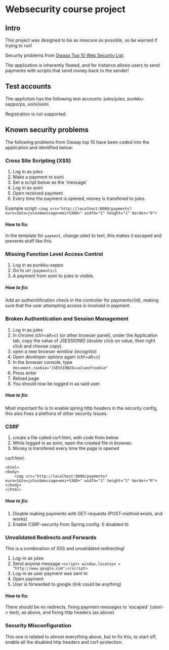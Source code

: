 # Websecurity course project

## Intro

This project was designed to be as insecure as possible, so be warned if trying to run! 

Security problems from  [Owasp Top 10 Web Security List](https://www.owasp.org/index.php/Top_10_2013-Top_10). 

The application is inherently flawed, and for instance allows users to send payments with scripts that send money back to the sender! 

## Test accounts 

The appliction has the following test accounts: jules/jules, punkku-seppo/ps, soini/soini.

Registration is not supported. 

## Known security problems

The following problems from Owasp top 10 have been coded into the application and identified below: 

### Cross Site Scripting (XSS)

1. Log in as jules
2. Make a payment to soini
3. Set a script below as the 'message'
4. Log in as soini 
5. Open received payment
6. Every time the payment is opened, money is transfered to jules. 

Example script: ```<img src="http://localhost:8080/payments?euro=1&to=jules&message=moi+%3AD+" width="1" height="1" border="0">```

#### How to fix:
 
 In the template for `payment`, change utext to text, this makes it escaped and prevents stuff like this.


### Missing Function Level Access Control

1. Log in as punkku-seppo
2. Go to url `/payments/1`
3. A payment from soini to jules is visible.

##### How to fix:

Add an authenitification check in the controller for payments/{id}, making sure that the user attempting access is involved in payment.

### Broken Authentication and Session Management

1. Log in as jules
2. In chrome (ctrl+alt+c) (or other browser panel), under the Application tab, copy the value of JSESSIONID (double click on value, then right click and choose copy). 
3. open a new browser window (incognito)
4. Open developer options again (ctrl+alt+c)
5. In the browser console, type `document.cookie="JSESSIONID=valueofcookie"`
6. Press enter
7. Reload page
8. You should now be logged in as said user. 

##### How to fix:

Most important fix is to enable spring http headers in the security config, this also fixes a plethora of other security issues. 

### CSRF 

1. create a file called csrf.html, with code from below
2. While logged in as soini, open the created file in browser.
3. Money is transfered every time the page is opened

csrf.html: 

```
<html>
<body>
	<img src="http://localhost:8080/payments?euro=1&to=jules&message=moi+%3AD+" width="1" height="1" border="0">
</body>
</html>
```

##### How to fix: 

1. Disable making payments with GET-requests (POST-method exists, and works)
2. Enable CSRF-security from Spring config. (I disabled it)

### Unvalidated Redirects and Forwards

This is a combination of XSS and unvalidated redirecting!

1. Log-in as jules 
2. Send anyone message `<script> window.location = "http://www.google.com";</script>`
3. Log-in as user payment was sent to 
4. Open payment
5. User is forwarded to google (link could be anything)

#### How to fix:

There should be no redirects, fixing payment messages to 'escaped' (utext-> text), as above, and fixing http headers (as above)

### Security Misconfiguration

This one is related to almost everything above, but to fix this, to start off, enable all the disabled http headers and csrf-protection. 

